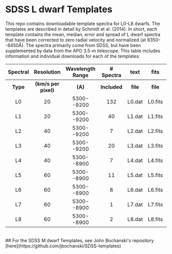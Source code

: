 SDSS L dwarf Templates
======================

This repo contains downloadable template spectra for L0-L8 dwarfs. The templates are described in detail by Schmidt et al. (2014). In short, each template contains the mean, median, error and spread of L dwarf spectra that have been corrected to zero radial velocity and normalized (at 8350--8450Å). The spectra primarily come from SDSS, but have been supplemented by data from the APO 3.5-m telescope. This table includes information and individual downloads for each of the templates:

|Spectral|Resolution|Wavelength Range|# Spectra|text|fits|jpeg|
|:---:|:--------------:|:----:|:---------:|:-----:|:----:|:----:|
|**Type**|**(km/s per pixel)**|**(A)**|**Included**|**file**|**file**|**file**|
|L0|20|5300--9200|132|L0.dat|L0.fits|L0.jpg|
|L1|20|5300--9200|40|L1.dat|L1.fits|L1.jpg|
|L2|40|5300--9200|7|L2.dat|L2.fits|L2.jpg|
|L3|40|5300--9200|20|L3.dat|L3.fits|L3.jpg|
|L4|40|5300--8900|7|L4.dat|L4.fits|L4.jpg|
|L5|60|5300--8900|11|L5.dat|L5.fits|L5.jpg|
|L6|60|5300--8900|8|L6.dat|L6.fits|L6.jpg|
|L7|60|5300--8900|1|L7.dat|L7.fits|L7.jpg|
|L8|60|5300--8900|2|L8.dat|L8.fits|L8.jpg|



<br>
## For the SDSS M dwarf Templates, see John Bochanski's repository [here](https://github.com/jbochanski/SDSS-templates)
